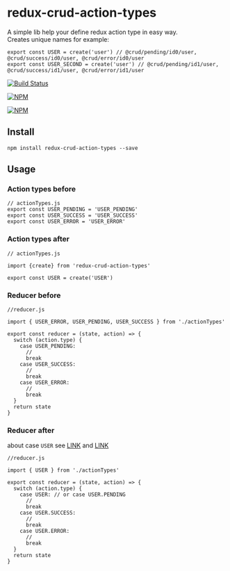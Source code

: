# redux-crud-action-types
A simple lib help your define redux action type in easy way.  
Creates unique names for example:
```
export const USER = create('user') // @crud/pending/id0/user, @crud/success/id0/user, @crud/error/id0/user
export const USER_SECOND = create('user') // @crud/pending/id1/user, @crud/success/id1/user, @crud/error/id1/user
```

[![Build Status](https://api.travis-ci.org/edtoken/redux-crud-action-types.svg?branch=master)](https://travis-ci.org/edtoken/redux-crud-action-types)

[![NPM](https://nodei.co/npm/redux-crud-action-types.png?downloads=true&downloadRank=true&stars=true)](https://nodei.co/npm/redux-crud-action-types/)

[![NPM](https://nodei.co/npm-dl/redux-crud-action-types.png?height=3)](https://nodei.co/npm/redux-crud-action-types/)


## Install
```
npm install redux-crud-action-types --save
```

## Usage

### Action types before
```
// actionTypes.js
export const USER_PENDING = 'USER_PENDING'
export const USER_SUCCESS = 'USER_SUCCESS'
export const USER_ERROR = 'USER_ERROR'

```

### Action types after
```
// actionTypes.js

import {create} from 'redux-crud-action-types'

export const USER = create('USER')

```


### Reducer before
```
//reducer.js 

import { USER_ERROR, USER_PENDING, USER_SUCCESS } from './actionTypes'

export const reducer = (state, action) => {
  switch (action.type) {
    case USER_PENDING:
      //
      break
    case USER_SUCCESS:
      //
      break
    case USER_ERROR:
      //
      break
  }
  return state
}
```

### Reducer after
about case `USER` see [LINK](https://github.com/edtoken/redux-crud-action-types/blob/master/test/redux-crud-action-types.spec.js#L70) and [LINK](https://github.com/edtoken/redux-crud-action-types/blob/master/src/redux-crud-action-types.js#L21)
 
```
//reducer.js 

import { USER } from './actionTypes'

export const reducer = (state, action) => {
  switch (action.type) {
    case USER: // or case USER.PENDING
      //
      break
    case USER.SUCCESS:
      //
      break
    case USER.ERROR:
      //
      break
  }
  return state
}

```
